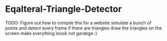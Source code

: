 # Eqalteral-Triangle-Detector

TODO:
Figure out how to compile this for a website
simulate a bunch of points and detect every frame if there are triangles
draw the triangles on the screen
make everything loook not garabge :)
